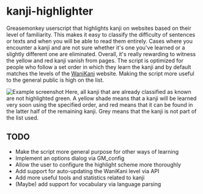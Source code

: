 kanji-highlighter
=================

Greasemonkey userscript that highlights kanji on websites based on their level of familiarity. This makes it easy to classify the difficulty of sentences or texts and when you will be able to read them entirely. Cases where you encounter a kanji and are not sure whether it's one you've learned or a slightly different one are eliminated. Overall, it's really rewarding to witness the yellow and red kanji vanish from pages.
The script is optimized for people who follow a set order in which they learn the kanji and by default matches the levels of the [WaniKani] website. Making the script more useful to the general public is high on the list.

![Example screenshot](http://i.imgur.com/aIHhAWB.png)
Here, all kanji that are already classified as known are not highlighted green. A yellow shade means that a kanji will be learned very soon using the specified order, and red means that it can be found in the latter half of the remaining kanji. Grey means that the kanji is not part of the list used.

[WaniKani]: http://wanikani.com

## TODO

* Make the script more general purpose for other ways of learning
* Implement an options dialog via GM_config
* Allow the user to configure the highlight scheme more thoroughly
* Add support for auto-updating the WaniKani level via API
* Add more useful tools and statistics related to kanji
* (Maybe) add support for vocabulary via language parsing
